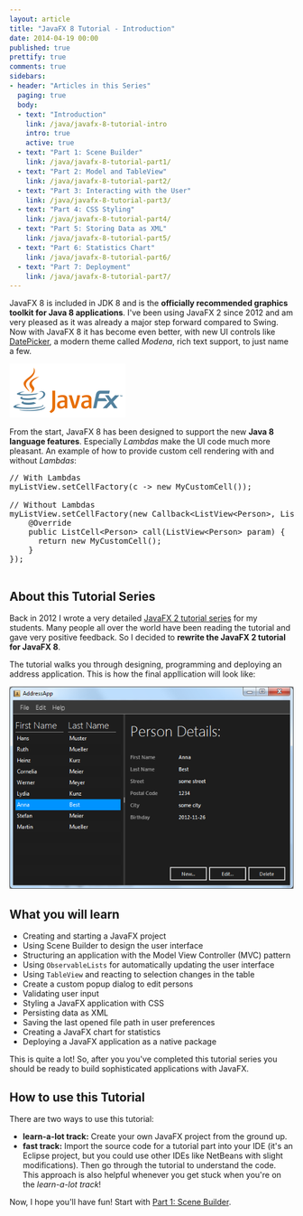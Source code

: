 ```yaml
---
layout: article
title: "JavaFX 8 Tutorial - Introduction"
date: 2014-04-19 00:00
published: true
prettify: true
comments: true
sidebars:
- header: "Articles in this Series"
  paging: true
  body:
  - text: "Introduction"
    link: /java/javafx-8-tutorial-intro
    intro: true
    active: true
  - text: "Part 1: Scene Builder"
    link: /java/javafx-8-tutorial-part1/
  - text: "Part 2: Model and TableView"
    link: /java/javafx-8-tutorial-part2/
  - text: "Part 3: Interacting with the User"
    link: /java/javafx-8-tutorial-part3/
  - text: "Part 4: CSS Styling"
    link: /java/javafx-8-tutorial-part4/
  - text: "Part 5: Storing Data as XML"
    link: /java/javafx-8-tutorial-part5/
  - text: "Part 6: Statistics Chart"
    link: /java/javafx-8-tutorial-part6/
  - text: "Part 7: Deployment"
    link: /java/javafx-8-tutorial-part7/
---
```


JavaFX 8 is included in JDK 8 and is the **officially recommended graphics toolkit for Java 8 applications**. I've been using JavaFX 2 since 2012 and am very pleased as it was already a major step forward compared to Swing. Now with JavaFX 8 it has become even better, with new UI controls like [DatePicker](/blog/javafx-8-date-picker), a modern theme called *Modena*, rich text support, to just name a few. 

![JavaFX Logo](/assets/java/javafx-8-tutorial-intro/javafx-logo.png)


From the start, JavaFX 8 has been designed to support the new **Java 8 language features**. Especially *Lambdas* make the UI code much more pleasant. An example of how to provide custom cell rendering with and without *Lambdas*:

<pre class="prettyprint lang-java">
// With Lambdas
myListView.setCellFactory(c -> new MyCustomCell());

// Without Lambdas
myListView.setCellFactory(new Callback&lt;ListView&lt;Person>, ListCell&lt;Person>>() {
    @Override
    public ListCell&lt;Person> call(ListView&lt;Person> param) {
      return new MyCustomCell();
    }
});

</pre>


## About this Tutorial Series

Back in 2012 I wrote a very detailed [JavaFX 2 tutorial series](/java/javafx-2-tutorial-intro) for my students. Many people all over the world have been reading the tutorial and gave very positive feedback. So I decided to **rewrite the JavaFX 2 tutorial for JavaFX 8**.

The tutorial walks you through designing, programming and deploying an address application. This is how the final appllication will look like:

![Screenshot AddressApp Part 1](/assets/java/javafx-8-tutorial-intro/addressapp01.png)


## What you will learn

* Creating and starting a JavaFX project
* Using Scene Builder to design the user interface
* Structuring an application with the Model View Controller (MVC) pattern
* Using `ObservableLists` for automatically updating the user interface
* Using `TableView` and reacting to selection changes in the table
* Create a custom popup dialog to edit persons
* Validating user input
* Styling a JavaFX application with CSS
* Persisting data as XML
* Saving the last opened file path in user preferences
* Creating a JavaFX chart for statistics
* Deploying a JavaFX application as a native package

This is quite a lot! So, after you you've completed this tutorial series you should be ready to build sophisticated applications with JavaFX.



## How to use this Tutorial

There are two ways to use this tutorial:

* **learn-a-lot track:** Create your own JavaFX project from the ground up.
* **fast track:** Import the source code for a tutorial part into your IDE (it's an Eclipse project, but you could use other IDEs like NetBeans with slight modifications). Then go through the tutorial to understand the code. This approach is also helpful whenever you get stuck when you're on the *learn-a-lot track*!

Now, I hope you'll have fun! Start with [Part 1: Scene Builder](/java/javafx-8-tutorial-part1/).
